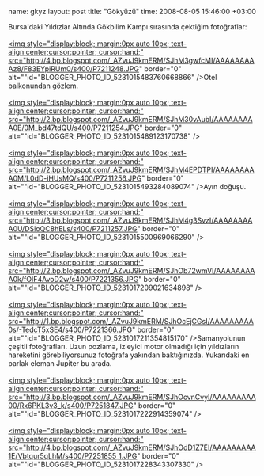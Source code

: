 name: gkyz
layout: post
title: "Gökyüzü"
time: 2008-08-05 15:46:00 +03:00

Bursa'daki Yıldızlar Altında Gökbilim Kampı sırasında çektiğim fotoğraflar:<br /><br /><a onblur="try {parent.deselectBloggerImageGracefully();} catch(e) {}" href="http://4.bp.blogspot.com/_AZvuJ9kmERM/SJhM3gwfcMI/AAAAAAAAAz8/F83EYpiRUm0/s1600-h/P7211248.JPG"><img style="display:block; margin:0px auto 10px; text-align:center;cursor:pointer; cursor:hand;" src="http://4.bp.blogspot.com/_AZvuJ9kmERM/SJhM3gwfcMI/AAAAAAAAAz8/F83EYpiRUm0/s400/P7211248.JPG" border="0" alt=""id="BLOGGER_PHOTO_ID_5231015483760668866" /></a>Otel balkonundan gözlem.<br /><br /><a onblur="try {parent.deselectBloggerImageGracefully();} catch(e) {}" href="http://2.bp.blogspot.com/_AZvuJ9kmERM/SJhM30vAubI/AAAAAAAAA0E/0M_bd47tdQU/s1600-h/P7211254.JPG"><img style="display:block; margin:0px auto 10px; text-align:center;cursor:pointer; cursor:hand;" src="http://2.bp.blogspot.com/_AZvuJ9kmERM/SJhM30vAubI/AAAAAAAAA0E/0M_bd47tdQU/s400/P7211254.JPG" border="0" alt=""id="BLOGGER_PHOTO_ID_5231015489123170738" /></a><br /><br /><a onblur="try {parent.deselectBloggerImageGracefully();} catch(e) {}" href="http://2.bp.blogspot.com/_AZvuJ9kmERM/SJhM4EPDTPI/AAAAAAAAA0M/L0dD-iHUsMQ/s1600-h/P7211256.JPG"><img style="display:block; margin:0px auto 10px; text-align:center;cursor:pointer; cursor:hand;" src="http://2.bp.blogspot.com/_AZvuJ9kmERM/SJhM4EPDTPI/AAAAAAAAA0M/L0dD-iHUsMQ/s400/P7211256.JPG" border="0" alt=""id="BLOGGER_PHOTO_ID_5231015493284089074" /></a>Ayın doğuşu.<br /><br /><a onblur="try {parent.deselectBloggerImageGracefully();} catch(e) {}" href="http://3.bp.blogspot.com/_AZvuJ9kmERM/SJhM4g3SvzI/AAAAAAAAA0U/DSioQC8hELs/s1600-h/P7211257.JPG"><img style="display:block; margin:0px auto 10px; text-align:center;cursor:pointer; cursor:hand;" src="http://3.bp.blogspot.com/_AZvuJ9kmERM/SJhM4g3SvzI/AAAAAAAAA0U/DSioQC8hELs/s400/P7211257.JPG" border="0" alt=""id="BLOGGER_PHOTO_ID_5231015500969066290" /></a><br /><br /><a onblur="try {parent.deselectBloggerImageGracefully();} catch(e) {}" href="http://2.bp.blogspot.com/_AZvuJ9kmERM/SJhOb72wmVI/AAAAAAAAA0k/fOIF4AvoD2w/s1600-h/P7221356.JPG"><img style="display:block; margin:0px auto 10px; text-align:center;cursor:pointer; cursor:hand;" src="http://2.bp.blogspot.com/_AZvuJ9kmERM/SJhOb72wmVI/AAAAAAAAA0k/fOIF4AvoD2w/s400/P7221356.JPG" border="0" alt=""id="BLOGGER_PHOTO_ID_5231017209021634898" /></a><br /><br /><a onblur="try {parent.deselectBloggerImageGracefully();} catch(e) {}" href="http://1.bp.blogspot.com/_AZvuJ9kmERM/SJhOcEjCGsI/AAAAAAAAA0s/-TedcT5xSE4/s1600-h/P7221366.JPG"><img style="display:block; margin:0px auto 10px; text-align:center;cursor:pointer; cursor:hand;" src="http://1.bp.blogspot.com/_AZvuJ9kmERM/SJhOcEjCGsI/AAAAAAAAA0s/-TedcT5xSE4/s400/P7221366.JPG" border="0" alt=""id="BLOGGER_PHOTO_ID_5231017211354815170" /></a>Samanyolunun çeşitli fotoğrafları. Uzun pozlama, izleyici motor olmadığı için yıldızların hareketini görebiliyorsunuz fotoğrafa yakından baktığınızda. Yukarıdaki en parlak eleman Jupiter bu arada. <br /><br /><a onblur="try {parent.deselectBloggerImageGracefully();} catch(e) {}" href="http://3.bp.blogspot.com/_AZvuJ9kmERM/SJhOcvnCvyI/AAAAAAAAA00/Rx6PKL3v3_k/s1600-h/P7251847.JPG"><img style="display:block; margin:0px auto 10px; text-align:center;cursor:pointer; cursor:hand;" src="http://3.bp.blogspot.com/_AZvuJ9kmERM/SJhOcvnCvyI/AAAAAAAAA00/Rx6PKL3v3_k/s400/P7251847.JPG" border="0" alt=""id="BLOGGER_PHOTO_ID_5231017222914359074" /></a><br /><br /><a onblur="try {parent.deselectBloggerImageGracefully();} catch(e) {}" href="http://4.bp.blogspot.com/_AZvuJ9kmERM/SJhOdD1Z7EI/AAAAAAAAA1E/Vbtqur5qLhM/s1600-h/P7251855_1.JPG"><img style="display:block; margin:0px auto 10px; text-align:center;cursor:pointer; cursor:hand;" src="http://4.bp.blogspot.com/_AZvuJ9kmERM/SJhOdD1Z7EI/AAAAAAAAA1E/Vbtqur5qLhM/s400/P7251855_1.JPG" border="0" alt=""id="BLOGGER_PHOTO_ID_5231017228343307330" /></a>
